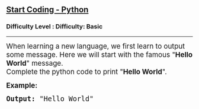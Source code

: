 <h2><a href="https://www.geeksforgeeks.org/problems/start-coding-python--093158/1?page=3&difficulty=Basic&status=unsolved&sortBy=submissions">Start Coding - Python</a></h2><h3>Difficulty Level : Difficulty: Basic</h3><hr><div class="problems_problem_content__Xm_eO"><p><span style="font-size: 14pt;">When learning a new language, we first learn to output some message. Here we will start with the famous "<strong>Hello World</strong>" message.</span><br><span style="font-size: 14pt;">Complete the python code&nbsp;to print "<strong>Hello World</strong>".</span></p>
<p><span style="font-size: 14pt;"><strong>Example:</strong></span></p>
<pre><span style="font-size: 14pt;"><strong>Output: </strong>"Hello World"</span></pre></div>